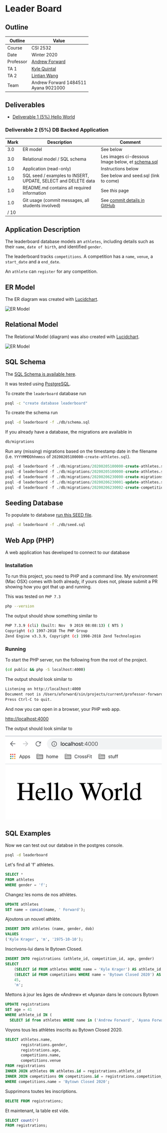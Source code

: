 # Leader Board

## Outline

| Outline | Value |
| --- | --- |
| Course | CSI 2532 |
| Date | Winter 2020 |
| Professor | [Andrew Forward](aforward@uottawa.ca) |
| TA 1 | [Kyle Quintal](kquin039@uottawa.ca) |
| TA 2 | [Lintian Wang](lwang263@uottawa.ca) |
| Team | Andrew Forward 1484511<br>Ayana 9021000 |

## Deliverables

* [Deliverable 1 (5%) Hello World](deliverable1.md)

### Deliverable 2 (5%) DB Backed Application

| Mark | Description | Comment |
| --- | --- | --- |
| 3.0 | ER model  | See below |
| 3.0 | Relational model / SQL schema | Les images ci-dessous Image below, et [schema.sql](db/schema.sql) |
| 1.0 | Application (read-only) | Instructions below |
| 1.0 | SQL seed / examples to INSERT, UPDATE, SELECT and DELETE data | See below and seed.sql (link to come) |
| 1.0 | README.md contains all required information | See _this_ page |
| 1.0 | Git usage (commit messages, all students involved) | See [commit details in GitHub](https://github.com/aforward/leaderboard/commits/master)
| / 10 | |


## Application Description

The leaderboard database models an `athletes`, including
details such as their `name`, `date of birth`, and identified `gender`.

The leaderboard tracks `competitions`.  A competition has a `name`,
`venue`, a `start_date` and a `end_date`.

An `athlete` can `register` for any competition.


## ER Model

The ER diagram was created with [Lucidchart](/lucidchart.md).

![ER Model](assets/ErModel.png)

## Relational Model

The Relational Model (diagram) was also created with [Lucidchart](/lucidchart.md).

![ER Model](assets/RelationalModel.png)

## SQL Schema

The [SQL Schema is available here](db/schema.sql).

It was tested using [PostgreSQL](https://www.postgresql.org/).

To create the `leaderboard` database run

```bash
psql -c "create database leaderboard"
```

To create the schema run

```bash
psql -d leaderboard -f ./db/schema.sql
```

If you already have a database, the migrations are available in

```bash
db/migrations
```

Run any (missing) migrations based on the timestamp date in the
filename (i.e. `YYYYMMDDhhmmss` of `20200205100000-create-athletes.sql`).

```sql
psql -d leaderboard -f ./db/migrations/20200205100000-create-athletes.sql
psql -d leaderboard -f ./db/migrations/20200205100000-create-athletes.sql
psql -d leaderboard -f ./db/migrations/20200206230000-create-migrations.sql
psql -d leaderboard -f ./db/migrations/20200206230001-update-athletes.sql
psql -d leaderboard -f ./db/migrations/20200206230002-create-competitions.sql
```

## Seeding Database

To populate to database [run this SEED file](db/seed.sql).

```bash
psql -d leaderboard -f ./db/seed.sql
```

## Web App (PHP)

A web application has developed to connect to our database

### Installation

To run this project, you need to PHP and a command line.
My environment (Mac OSX) comes with both already, if
yours does not, please submit a PR showing how you got
that up and running.

This was tested on `PHP 7.3`

```bash
php --version
```

The output should show something similar to

```bash
PHP 7.3.9 (cli) (built: Nov  9 2019 08:08:13) ( NTS )
Copyright (c) 1997-2018 The PHP Group
Zend Engine v3.3.9, Copyright (c) 1998-2018 Zend Technologies
```

### Running

To start the PHP server, run the following from
the root of the project.

```bash
(cd public && php -S localhost:4000)
```

The output should look similar to

```bash
Listening on http://localhost:4000
Document root is /Users/aforward/sin/projects/current/professor-forward/phpapp/public
Press Ctrl-C to quit.
```

And now you can open in a browser, your PHP web app.

[http://localhost:4000](http://localhost:4000)

The output should look similar to

![My First App](assets/help/hello_world.png)


## SQL Examples

Now we can test out our databse in the postgres console.

```bash
psql -d leaderboard
```

Let's find all 'f' athletes.

```sql
SELECT *
FROM athletes
WHERE gender = 'f';
```

Changez les noms de nos athlètes.

```sql
UPDATE athletes
SET name = concat(name, ' Forward');
```

Ajoutons un nouvel athlète.

```sql
INSERT INTO athletes (name, gender, dob)
VALUES
('Kyle Krager', 'm', '1975-10-10');
```

Inscrivons-lui dans le Bytown Closed.

```sql
INSERT INTO registrations (athlete_id, competition_id, age, gender)
SELECT
    (SELECT id FROM athletes WHERE name = 'Kyle Krager') AS athlete_id,
    (SELECT id FROM competitions WHERE name = 'Bytown Closed 2020') AS competition_id,
    45,
    'm';
```

Mettons à jour les âges de «Andrew» et «Ayana» dans le concours Bytown

```sql
UPDATE registrations
SET age = 41
WHERE athlete_id IN (
  SELECT id from athletes WHERE name in ('Andrew Forward', 'Ayana Forward'));
```

Voyons tous les athlètes inscrits au Bytown Closed 2020.

```sql
SELECT athletes.name,
       registrations.gender,
       registrations.age,
       competitions.name,
       competitions.venue
FROM registrations
INNER JOIN athletes ON athletes.id = registrations.athlete_id
INNER JOIN competitions ON competitions.id = registrations.competition_id
WHERE competitions.name = 'Bytown Closed 2020';
```

Supprimons toutes les inscriptions.

```sql
DELETE FROM registrations;
```

Et maintenant, la table est vide.

```sql
SELECT count(*)
FROM registrations;
```
